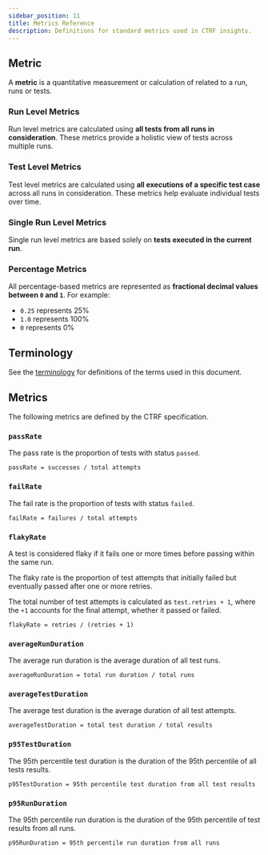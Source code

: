 ```yaml
---
sidebar_position: 11
title: Metrics Reference
description: Definitions for standard metrics used in CTRF insights.
---
```


## Metric

A **metric** is a quantitative measurement or calculation of related to a run, runs or tests.

### Run Level Metrics

Run level metrics are calculated using **all tests from all runs in consideration**. These metrics provide a holistic view of tests across multiple runs.

### Test Level Metrics

Test level metrics are calculated using **all executions of a specific test case** across all runs in consideration. These metrics help evaluate individual tests over time.

### Single Run Level Metrics

Single run level metrics are based solely on **tests executed in the current run**.

### Percentage Metrics

All percentage-based metrics are represented as **fractional decimal values between `0` and `1`**. For example:

- `0.25` represents 25%
- `1.0` represents 100%
- `0` represents 0%

## Terminology

See the [terminology](/docs/specification/terminology) for definitions of the terms used in this document.

## Metrics

The following metrics are defined by the CTRF specification.

### `passRate`

The pass rate is the proportion of tests with status `passed`.

```text
passRate = successes / total attempts
```

### `failRate`

The fail rate is the proportion of tests with status `failed`.

```text
failRate = failures / total attempts
```

### `flakyRate`

A test is considered flaky if it fails one or more times before passing within the same run.

The flaky rate is the proportion of test attempts that initially failed but eventually passed after one or more retries.

The total number of test attempts is calculated as `test.retries + 1`, where the `+1` accounts for the final attempt, whether it passed or failed.

```text
flakyRate = retries / (retries + 1)
```

### `averageRunDuration`

The average run duration is the average duration of all test runs.

```text
averageRunDuration = total run duration / total runs
```

### `averageTestDuration`

The average test duration is the average duration of all test attempts.

```text
averageTestDuration = total test duration / total results
```

### `p95TestDuration`

The 95th percentile test duration is the duration of the 95th percentile of all tests results.

```text
p95TestDuration = 95th percentile test duration from all test results
```

### `p95RunDuration`

The 95th percentile run duration is the duration of the 95th percentile of test results from all runs.

```text
p95RunDuration = 95th percentile run duration from all runs
```
